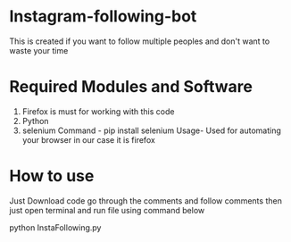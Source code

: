 # Instagram-following-bot
This is created if you want to follow multiple peoples and don't want to waste your time

# Required Modules and Software

1. Firefox is must for working with this code
2. Python 
3. selenium 
         Command - pip install selenium
         Usage- Used for automating your browser in our case it is firefox


# How to use

Just Download code go through the comments and follow comments
then just open terminal and run file using command below

python InstaFollowing.py



